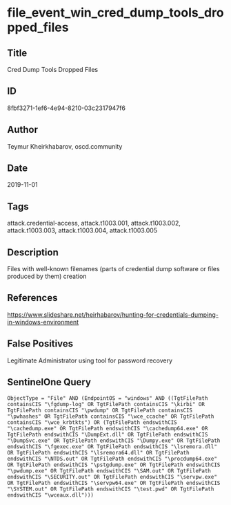 # file_event_win_cred_dump_tools_dropped_files

## Title
Cred Dump Tools Dropped Files

## ID
8fbf3271-1ef6-4e94-8210-03c2317947f6

## Author
Teymur Kheirkhabarov, oscd.community

## Date
2019-11-01

## Tags
attack.credential-access, attack.t1003.001, attack.t1003.002, attack.t1003.003, attack.t1003.004, attack.t1003.005

## Description
Files with well-known filenames (parts of credential dump software or files produced by them) creation

## References
https://www.slideshare.net/heirhabarov/hunting-for-credentials-dumping-in-windows-environment

## False Positives
Legitimate Administrator using tool for password recovery

## SentinelOne Query
```
ObjectType = "File" AND (EndpointOS = "windows" AND ((TgtFilePath containsCIS "\fgdump-log" OR TgtFilePath containsCIS "\kirbi" OR TgtFilePath containsCIS "\pwdump" OR TgtFilePath containsCIS "\pwhashes" OR TgtFilePath containsCIS "\wce_ccache" OR TgtFilePath containsCIS "\wce_krbtkts") OR (TgtFilePath endswithCIS "\cachedump.exe" OR TgtFilePath endswithCIS "\cachedump64.exe" OR TgtFilePath endswithCIS "\DumpExt.dll" OR TgtFilePath endswithCIS "\DumpSvc.exe" OR TgtFilePath endswithCIS "\Dumpy.exe" OR TgtFilePath endswithCIS "\fgexec.exe" OR TgtFilePath endswithCIS "\lsremora.dll" OR TgtFilePath endswithCIS "\lsremora64.dll" OR TgtFilePath endswithCIS "\NTDS.out" OR TgtFilePath endswithCIS "\procdump64.exe" OR TgtFilePath endswithCIS "\pstgdump.exe" OR TgtFilePath endswithCIS "\pwdump.exe" OR TgtFilePath endswithCIS "\SAM.out" OR TgtFilePath endswithCIS "\SECURITY.out" OR TgtFilePath endswithCIS "\servpw.exe" OR TgtFilePath endswithCIS "\servpw64.exe" OR TgtFilePath endswithCIS "\SYSTEM.out" OR TgtFilePath endswithCIS "\test.pwd" OR TgtFilePath endswithCIS "\wceaux.dll")))

```